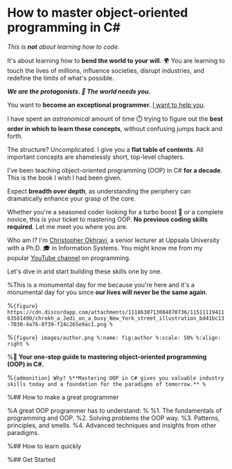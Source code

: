 # How to master object-oriented programming in C#

*This is **not** about learning how to code.*

It's about learning how to **bend the world to your will**.
🌍
You are learning to touch the lives of millions, influence societies, disrupt industries, and redefine the limits of what's possible.

***We are the protagonists. 🤘 The world needs you.***

You want to **become an exceptional programmer.**
<u>I want to help you</u>.

I have spent an *astronomical* amount of time ⏱️ trying to figure out the **best order in which to learn these concepts**, without confusing jumps back and forth.

The structure? Uncomplicated.
I give you a **flat table of contents**.
All important concepts are shamelessly short, top-level chapters.

I've been teaching object-oriented programming (OOP) in C# **for a decade**. This is the book I wish I had been given.

Expect **breadth over depth**, as understanding the periphery can dramatically enhance your grasp of the core.

Whether you're a seasoned coder looking for a turbo boost 🚀 or a complete novice, this is your ticket to mastering OOP.
**No previous coding skills required**. Let me meet you where you are.

Who am I? I'm [Christopher Okhravi](https://www.christopherokhravi.com), a senior lecturer at Uppsala University with a Ph.D. 🎓 in Information Systems. You might know me from my popular [YouTube channel](http://youtube.com/c/christopherokhravi) on programming.

Let's dive in and start building these skills one by one.



%This is a monumental day for me because you're here and it's a monumental day for you since **our lives will never be the same again**.

%```{figure} https://cdn.discordapp.com/attachments/1118630713084870736/1151111941163581490/chrokh_a_Jedi_on_a_busy_New_York_street_illustration_bd41bc13-7030-4a76-8f39-f24c265e9ac1.png
%```

%```{figure} images/author.png
%:name: fig:author
%:scale: 50%
%:align: right
%```

%**🚀 Your one-stop guide to mastering object-oriented programming (OOP) in C#.**

%```{admonition} Why?
%**Mastering OOP in C# gives you valuable industry skills today and a foundation for the paradigms of tomorrow.**
%```

%## How to make a great programmer

%A great OOP programmer has to understand:
%
%1. The fundamentals of programming and OOP.
%2. Solving problems the OOP way.
%3. Patterns, principles, and smells.
%4. Advanced techniques and insights from other paradigms.

%## How to learn quickly

%## Get Started


<!--
## Testimonials

```{epigraph}
The way he teaches, the rawness, the sheer commitment to make a particular point clear is remarkable.

-- @rajatexplains on Twitter
```

```{epigraph}
I wish all my professors were like you.

-- Comment on YouTube channel
```

```{epigraph}
Why didn't I discover Christopher's videos earlier in my life??

-- @atpollmann on Twitter
```
-->


<!---
---

Want to truly understand object oriented programming?
This is a book on object oriented programming.
Learn how to write object oriented programs designed to provide as much value as possible as fast as possible without compromising future value.


We start from fundamentals and build knowledge step by step. In the end you will have a great understanding of not only object oriented programming but also many things on the way.

In this book we are not asking what a beautiful program looks like and we are not asking what a technically efficient program (in terms of space time complexity) looks like. In this book we are exploring how to write programs that provide value today while still allowing us to keep providing value in the future.

If you want to become a programmer, an architect, a designer, or a modeller of object oriented systems, then you are in the right place.

```{admonition} Video lectures
<i class="bi bi-youtube card-img-top"></i>
Every chapter is accompanied by a video lecture covering the same topic. **Coming soon**.
```

## Testimonials

```{epigraph}
The way he teaches, the rawness, the sheer commitment to make a particular point clear is remarkable.

-- @rajatexplains on Twitter
```

```{epigraph}
I wish all my professors were like you.

-- Comment on YouTube channel
```

```{epigraph}
Why didn't I discover Christopher's videos earlier in my life??

-- @atpollmann on Twitter
```

-->


